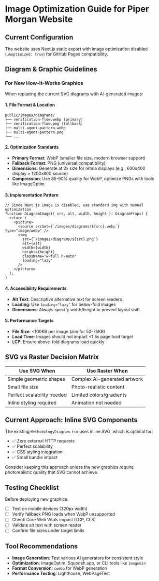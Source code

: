 # Image Optimization Guide for Piper Morgan Website

## Current Configuration

The website uses Next.js static export with image optimization disabled (`unoptimized: true`) for GitHub Pages compatibility.

## Diagram & Graphic Guidelines

### For New How-It-Works Graphics

When replacing the current SVG diagrams with AI-generated images:

#### 1. File Format & Location
```
public/images/diagrams/
├── verification-flow.webp (primary)
├── verification-flow.png (fallback)  
├── multi-agent-pattern.webp
├── multi-agent-pattern.png
└── ...
```

#### 2. Optimization Standards
- **Primary Format**: WebP (smaller file size, modern browser support)
- **Fallback Format**: PNG (universal compatibility)
- **Dimensions**: Generate at 2x size for retina displays (e.g., 600x400 display = 1200x800 source)
- **Compression**: Use 85-90% quality for WebP, optimize PNGs with tools like ImageOptim

#### 3. Implementation Pattern
```tsx
// Since Next.js Image is disabled, use standard img with manual optimization
function DiagramImage({ src, alt, width, height }: DiagramProps) {
  return (
    <picture>
      <source srcSet={`/images/diagrams/${src}.webp`} type="image/webp" />
      <img 
        src={`/images/diagrams/${src}.png`}
        alt={alt}
        width={width}
        height={height}
        className="w-full h-auto"
        loading="lazy"
      />
    </picture>
  );
}
```

#### 4. Accessibility Requirements
- **Alt Text**: Descriptive alternative text for screen readers
- **Loading**: Use `loading="lazy"` for below-fold images
- **Dimensions**: Always specify width/height to prevent layout shift

#### 5. Performance Targets
- **File Size**: <100KB per image (aim for 50-75KB)
- **Load Time**: Images should not impact <1.5s page load target
- **LCP**: Ensure above-fold diagrams load quickly

## SVG vs Raster Decision Matrix

| Use SVG When | Use Raster When |
|-------------|----------------|
| Simple geometric shapes | Complex AI-generated artwork |
| Small file size | Photo-realistic content |  
| Perfect scalability needed | Limited colors/gradients |
| Inline styling required | Animation not needed |

## Current Approach: Inline SVG Components

The existing `MethodologyDiagram.tsx` uses inline SVG, which is optimal for:
- ✅ Zero external HTTP requests
- ✅ Perfect scalability
- ✅ CSS styling integration
- ✅ Small bundle impact

Consider keeping this approach unless the new graphics require photorealistic quality that SVG cannot achieve.

## Testing Checklist

Before deploying new graphics:
- [ ] Test on mobile devices (320px width)
- [ ] Verify fallback PNG loads when WebP unsupported
- [ ] Check Core Web Vitals impact (LCP, CLS)
- [ ] Validate alt text with screen reader
- [ ] Confirm file sizes under target limits

## Tool Recommendations

- **Image Generation**: Test various AI generators for consistent style
- **Optimization**: ImageOptim, Squoosh.app, or CLI tools like `imagemin`
- **Format Conversion**: `cwebp` for WebP generation
- **Performance Testing**: Lighthouse, WebPageTest